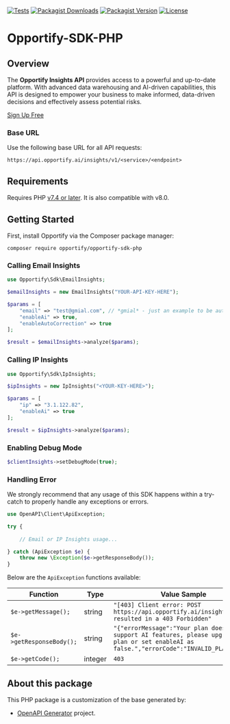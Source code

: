[![Tests](https://img.shields.io/github/actions/workflow/status/opportify/opportify-sdk-php/tests.yml?label=tests&style=for-the-badge&labelColor=115e5c)](https://github.com/opportify/opportify-sdk-php/actions/workflows/tests.yml)
[![Packagist Downloads](https://img.shields.io/packagist/dt/opportify/opportify-sdk-php?style=for-the-badge&labelColor=115e5c)](https://packagist.org/packages/opportify/opportify-sdk-php)
[![Packagist Version](https://img.shields.io/packagist/v/opportify/opportify-sdk-php?style=for-the-badge&labelColor=115e5c)](https://packagist.org/packages/opportify/opportify-sdk-php)
[![License](https://img.shields.io/github/license/opportify/opportify-sdk-php?color=9cf&style=for-the-badge&labelColor=115e5c)](https://github.com/opportify/opportify-sdk-php/blob/main/LICENSE)

# Opportify-SDK-PHP

## Overview

The **Opportify Insights API** provides access to a powerful and up-to-date platform. With advanced data warehousing and AI-driven capabilities, this API is designed to empower your business to make informed, data-driven decisions and effectively assess potential risks.

[Sign Up Free](https://www.opportify.ai)

### Base URL
Use the following base URL for all API requests:

```plaintext
https://api.opportify.ai/insights/v1/<service>/<endpoint>
```

## Requirements

Requires PHP [v7.4 or later](https://www.php.net/releases). It is also compatible with v8.0.

## Getting Started

First, install Opportify via the Composer package manager:

```shell
composer require opportify/opportify-sdk-php
```

### Calling Email Insights

```php
use Opportify\Sdk\EmailInsights;

$emailInsights = new EmailInsights("YOUR-API-KEY-HERE");

$params = [
    "email" => "test@gmial.com", // *gmial* - just an example to be auto-corrected
    "enableAi" => true,
    "enableAutoCorrection" => true
];

$result = $emailInsights->analyze($params);
```

### Calling IP Insights

```php
use Opportify\Sdk\IpInsights;

$ipInsights = new IpInsights("<YOUR-KEY-HERE>");

$params = [
    "ip" => "3.1.122.82",
    "enableAi" => true
];

$result = $ipInsights->analyze($params);
```

### Enabling Debug Mode

```php
$clientInsights->setDebugMode(true);
```

### Handling Error

We strongly recommend that any usage of this SDK happens within a try-catch to properly handle any exceptions or errors.

```php
use OpenAPI\Client\ApiException;

try {
    
    // Email or IP Insights usage...

} catch (ApiException $e) {
    throw new \Exception($e->getResponseBody());
}
```
Below are the `ApiException` functions available:

| Function | Type | Value Sample |
|------------|------|--------------|
| `$e->getMessage();` | string | `"[403] Client error: POST https://api.opportify.ai/insights/v1/... resulted in a 403 Forbidden"` |
| `$e->getResponseBody();` | string | `"{"errorMessage":"Your plan does not support AI features, please upgrade your plan or set enableAI as false.","errorCode":"INVALID_PLAN"}"` |
| `$e->getCode();` | integer | `403` |

## About this package

This PHP package is a customization of the base generated by:

- [OpenAPI Generator](https://openapi-generator.tech) project.

